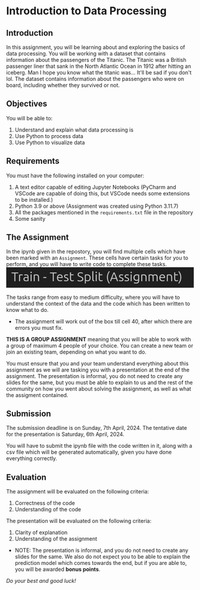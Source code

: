 # Introduction to Data Processing

## Introduction

In this assignment, you will be learning about and exploring the basics of data processing. You will be working with a dataset that contains information about the passengers of the Titanic.
The Titanic was a British passenger liner that sank in the North Atlantic Ocean in 1912 after hitting an iceberg. Man I hope you know what the titanic was... It'll be sad if you don't lol. The dataset contains information about the passengers who were on board, including whether they survived or not.

## Objectives

You will be able to:

1. Understand and explain what data processing is
2. Use Python to process data
3. Use Python to visualize data

## Requirements

You must have the following installed on your computer:

1. A text editor capable of editing Jupyter Notebooks (PyCharm and VSCode are capable of doing this, but VSCode needs some extensions to be installed.)
2. Python 3.9 or above (Assignment was created using Python 3.11.7)
3. All the packages mentioned in the `requirements.txt` file in the repository
4. Some sanity

## The Assignment

In the ipynb given in the repostory, you will find multiple cells which have been marked with an `Assignment`. These cells have certain tasks for you to perform, and you will have to write code to complete these tasks.
![example of assignment tag](images/assignment_example.png)

The tasks range from easy to medium difficulty, where you will have to understand the context of the data and the code which has been written to know what to do.

- The assignment will work out of the box till cell 40, after which there are errors you must fix.

**THIS IS A GROUP ASSIGNMENT** meaning that you will be able to work with a group of maximum 4 people of your choice. You can create a new team or join an existing team, depending on what you want to do.

You must ensure that you and your team understand everything about this assignment as we will are tasking you with a presentation at the end of the assignment. The presentation is informal, you do not need to create any slides for the same, but you must be able to explain to us and the rest of the community on how you went about solving the assignment, as well as what the assigment contained.

## Submission

The submission deadline is on Sunday, 7th April, 2024. The tentative date for the presentation is Saturday, 6th April, 2024.

You will have to submit the ipynb file with the code written in it, along with a csv file which will be generated automatically, given you have done everything correctly.

## Evaluation

The assignment will be evaluated on the following criteria:

1. Correctness of the code
2. Understanding of the code

The presentation will be evaluated on the following criteria:

1. Clarity of explanation
2. Understanding of the assignment

- NOTE: The presentation is informal, and you do not need to create any slides for the same. We also do not expect you to be able to explain the prediction model which comes towards the end, but if you are able to, you will be awarded **bonus points**.

_Do your best and good luck!_
